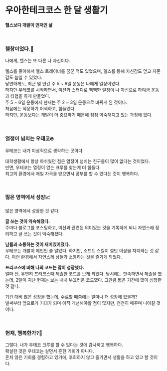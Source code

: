 # 우아한테크코스 한 달 생활기

**헬스보다 개발이 먼저인 삶**

<br>

### 헬창이었다.💪

나에게, 헬스는 또 다른 나 자신이다.

헬스를 좋아해서 헬스 트레이너를 꿈꾼 적도 있었으며, 헬스를 통해 자신감도 얻고 자존감도 높일 수 있었다.<br>
당연하게도, 최근 몇 년간 주 5 ~ 6일 운동은 나에게 일상이었다.<br>
하지만 우테코를 시작하면서, 미션과 스터디로 빽빽한 일정이 나 자신으로 하여금 운동과 타협을 하게 만들었다.<br>
주 5 ~ 6일 운동에서 현재는 주 2 ~ 3일 운동으로 바뀌게 된 것이다.<br>
처음에는 적응하기 어색하고, 힘들었다.<br>
하지만, 운동보다는 개발이 더 중요하기 때문에 점점 익숙해지고 있는 과정에 있다.

<br>

### 열정이 넘치는 우테코🔥

우테코는 내가 이상적으로 생각하는 곳이다.

대학생활에서 항상 아쉬웠던 점은 열정이 넘치는 친구들이 많이 없다는 것이었다.<br>
반면, 우테코는 열정이 없는 크루를 찾는게 더 힘들다.<br>
최고의 환경에서 매일 자극을 받으면서 공부를 할 수 있다는 것이 행복하다.

<br>

### 많은 영역에서 성장📈

많은 영역에서 성장한 것 같다.

**글 쓰는 것이 익숙해졌다.** <br> 주마다 블로그를 포스팅하고, 미션과 관련된 의미있는 것을 기록하게 되니 자연스레 정리하고 글 쓰는 것이 익숙해졌다.

**남들과 소통하는 것이 재미있어졌다.** <br> 우테코는 개발이 메인인 줄 알았다. 하지만, 소프트 스킬이 절반 이상을 차지하는 것 같다. 이런 환경에서 자연스레 남들과 소통하는 것을 즐기게 되었다.

**프리코스에 비해 나의 코드는 많이 성장했다.**<br> 얼마 전, 우연히 프리코스때 제출한 코드를 보게 되었다.
당시에는 만족하면서 제출을 했는데, 2달이 지난 현재는 보는 내내 부끄러운 코드였다. 그만큼 짧은 기간에 많이 성장한 것 같다.

기간 대비 많은 성장을 했는데, 수료할 때쯤에는 얼마나 더 성장해 있을까?<br>
벌써부터 앞으로가 기대가 되며 아직 개선해야할 점이 많지만, 천천히 매꾸며 나아갈 것이다.

<br>

### 현재, 행복한가?🙆

그렇다. 내가 우테코 크루를 할 수 있다는 것에 감사하고 행복하다. <br>
확실한 것은 우테코는 살면서 흔한 기회가 아니다.<br>
흔치 않은 기회를 경험하고 있기에, 후회하지 않고 즐기면서 생활을 하고 있고 할 것이다.

